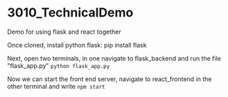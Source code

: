 # 3010_TechnicalDemo
Demo for using flask and react together


Once cloned, install python flask: pip install flask

Next, open two terminals, in one navigate to flask_backend and run the file "flask_app.py"
```python flask_app.py```

Now we can start the front end server, navigate to react_frontend in the other terminal and write
```npm start```
